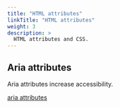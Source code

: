 ```yaml
---
title: "HTML attributes"
linkTitle: "HTML attributes"
weight: 3
description: >
  HTML attributes and CSS.
---
```


## Aria attributes

Aria attributes increase accessibility.

[aria attributes](https://developer.mozilla.org/en-US/docs/Web/Accessibility/ARIA/Attributes)